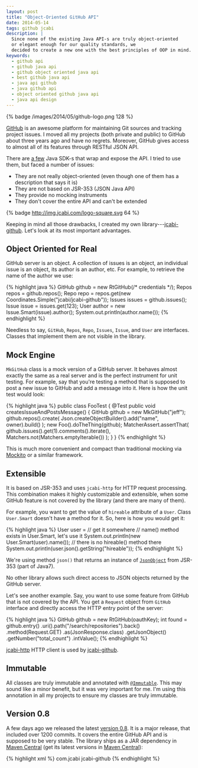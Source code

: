 ```yaml
---
layout: post
title: "Object-Oriented GitHub API"
date: 2014-05-14
tags: github jcabi
description: |
  Since none of the existing Java API-s are truly object-oriented
  or elegant enough for our quality standards, we
  decided to create a new one with the best principles of OOP in mind.
keywords:
  - github api
  - github java api
  - github object oriented java api
  - best github java api
  - java api github
  - java github api
  - object oriented github java api
  - java api design
---
```


{% badge /images/2014/05/github-logo.png 128 %}

[GitHub](http://www.github.com) is an awesome platform for maintaining Git sources and
tracking project issues. I moved all my projects (both private and public)
to GitHub about three years ago and have no regrets. Moreover,
GitHub gives access to almost all of its features through RESTful JSON API.

There are [a few](https://developer.github.com/libraries/)
Java SDK-s that wrap and expose the API. I tried to use them,
but faced a number of issues:

 * They are not really object-oriented (even though one of them has a description that says it is)
 * They are not based on JSR-353 (JSON Java API)
 * They provide no mocking instruments
 * They don't cover the entire API and can't be extended

{% badge http://img.jcabi.com/logo-square.svg 64 %}

Keeping in mind all those drawbacks, I created my
own library---[jcabi-github](http://github.jcabi.com).
Let's look at its most important advantages.

<!--more-->

## Object Oriented for Real

GitHub server is an object. A collection of issues is an object,
an individual issue is an object, its author is an author, etc.
For example, to retrieve the name of the author we use:

{% highlight java %}
GitHub github = new RtGitHub(/* credentials */);
Repos repos = github.repos();
Repo repo = repos.get(new Coordinates.Simple("jcabi/jcabi-github"));
Issues issues = github.issues();
Issue issue = issues.get(123);
User author = new Issue.Smart(issue).author();
System.out.println(author.name());
{% endhighlight %}

Needless to say, `GitHub`, `Repos`, `Repo`, `Issues`, `Issue`,
and `User` are interfaces. Classes that implement them are not visible in the library.

## Mock Engine

`MkGitHub` class is a mock version of a GitHub server. It behaves
almost exactly the same as a real server and is the perfect
instrument for unit testing. For example, say that you're
testing a method that is supposed to post a new issue to GitHub
and add a message into it. Here is how the unit test would look:

{% highlight java %}
public class FooTest {
  @Test
  public void createsIssueAndPostsMessage() {
    GitHub github = new MkGitHub("jeff");
    github.repos().create(
      Json.createObjectBuilder().add("name", owner).build()
    );
    new Foo().doTheThing(github);
    MatcherAssert.assertThat(
      github.issues().get(1).comments().iterate(),
      Matchers.not(Matchers.emptyIterable())
    );
  }
}
{% endhighlight %}

This is much more convenient and compact than traditional
mocking via [Mockito](https://code.google.com/p/mockito/) or a similar framework.

## Extensible

It is based on JSR-353 and uses `jcabi-http` for HTTP request
processing. This combination makes it highly customizable and extensible,
when some GitHub feature is not covered by the library (and there are many of them).

For example, you want to get the value of `hireable` attribute of a `User`.
Class `User.Smart` doesn't have a method for it. So, here is how you would get it:

{% highlight java %}
User user = // get it somewhere
// name() method exists in User.Smart, let's use it
System.out.println(new User.Smart(user).name());
// there is no hireable() method there
System.out.println(user.json().getString("hireable"));
{% endhighlight %}

We're using method `json()` that returns an instance of
[`JsonObject`](http://docs.oracle.com/javaee/7/api/javax/json/JsonObject.html)
from JSR-353 (part of Java7).

No other library allows such direct access to JSON objects
returned by the GitHub server.

Let's see another example. Say, you want to use some feature
from GitHub that is not covered by the API. You get a `Request`
object from `GitHub` interface and directly access the HTTP entry point of the server:

{% highlight java %}
GitHub github = new RtGitHub(oauthKey);
int found = github.entry()
  .uri().path("/search/repositories").back()
  .method(Request.GET)
  .as(JsonResponse.class)
  .getJsonObject()
  .getNumber("total_count")
  .intValue();
{% endhighlight %}

[jcabi-http](http://http.jcabi.com) HTTP client is used by [jcabi-github](http://github.jcabi.com).

## Immutable

All classes are truly immutable and annotated with
[`@Immutable`](http://aspects.jcabi.com/annotation-immutable.html).
This may sound like a minor benefit, but it was very important for me.
I'm using this annotation in all my projects to ensure my classes are truly immutable.

## Version 0.8

A few days ago we released the latest [version 0.8](https://github.com/jcabi/jcabi-github/releases/tag/jcabi-0.8).
It is a major release, that included over 1200 commits. It covers the entire GitHub API and is
supposed to be very stable.
The library ships as a JAR dependency in [Maven Central](http://repo1.maven.org/maven2/com/jcabi/jcabi-github)
(get its latest versions in [Maven Central](http://search.maven.org/)):

{% highlight xml %}
<dependency>
  <groupId>com.jcabi</groupId>
  <artifactId>jcabi-github</artifactId>
</dependency>
{% endhighlight %}

